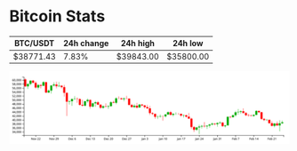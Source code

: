 # Bitcoin Stats

BTC/USDT|24h change|24h high|24h low|
|---|---|---|---|
|$38771.43|7.83%|$39843.00|$35800.00|

<img src="./chart.svg">
